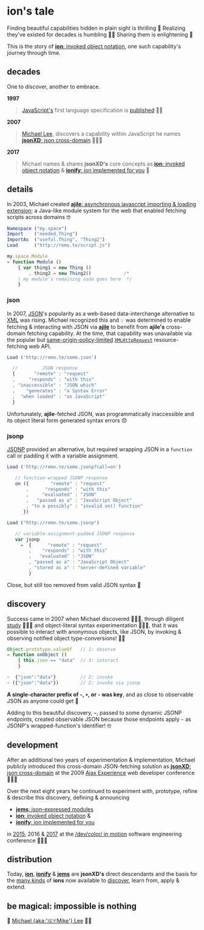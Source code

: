 # ion's tale


Finding beautiful capabilities hidden in plain sight is thrilling 🥳 Realizing they've
existed for decades is humbling 🙇🏾 Sharing them is enlightening 🖤

This is the story of [**ion**: invoked object notation](./ions/ion.md#ion), one such
capability's journey through time.


## decades

One to discover, another to embrace.

**1997**

>[JavaScript's](https://web.archive.org/web/20070916144913/http://wp.netscape.com/newsref/pr/newsrelease67.html)
first language specification is
[published](http://www.ecma-international.org/publications/files/ECMA-ST-ARCH/ECMA-262,%201st%20edition,%20June%201997.pdf)
👏🏾

**2007**

>[Michael Lee](https://github.com/iskitz),
discovers a capability within JavaScript he names
[**jsonXD**: json cross-domain](http://www.slideshare.net/iskitz/using-jsonxd-for-crossdomain-json-exchange)
👨🏾‍💻

**2017**

>Michael names & shares **jsonXD's** core concepts as
[**ion**: invoked object notation](ions/ion.md#ion)
&
[**ionify**: ion implemented for you](http://api.ionify.net/) 🎉


## details

In 2003, Michael created
[**ajile**: asynchronous javascript importing & loading extension](http://ajile.net);
a Java-like module system for the web that enabled fetching scripts across domains 🤓

```javascript
Namespace ("my.space")
Import    ("needed.Thing")
ImportAs  ("useful.Thing", "Thing2")
Load      ("http://remo.te/script.js")

my.space.Module
= function Module ()
    { var thing1 = new Thing ()
        , thing2 = new Thing2()            /*
    | my module's remaining code goes here  */
    }
```

### json

In 2007, [JSON](https://en.wikipedia.org/wiki/JSON)'s popularity as a web-based
data-interchange alternative to [XML](https://en.wikipedia.org/wiki/XML) was rising. Michael
recognized this and 💡 was determined to enable fetching & interacting with JSON via
[**ajile**](http://ajile.net) to benefit from **ajile's** cross-domain fetching capability. At
the time, that capability was unavailable via the popular but
[same-origin-policy-limited](https://en.wikipedia.org/wiki/Same-origin_policy) [`XMLHttpRequest`](https://en.wikipedia.org/wiki/XMLHttpRequest)
resource-fetching web API.

```javascript
Load ('http://remo.te/some.json')

  //         JSON response
  {       "remote" : "request"
  ,     "responds" : "with this"
  , "inaccessible" : "JSON which"
  ,    "generates" : "a Syntax Error"
  ,  "when loaded" : "as JavaScript"
  }
```

Unfortunately, **ajile**-fetched JSON, was programmatically inaccessible and its object
literal form generated syntax errors 😞

### jsonp

[JSONP](https://en.wikipedia.org/wiki/JSONP) provided an alternative, but required wrapping
JSON in a `function` call or padding it with a variable assignment.

```javascript
Load ('http://remo.te/some.jsonp?call=on')

   // function-wrapped JSONP response
   on ({        "remote" : "request"
       ,      "responds" : "with this"
       ,     "evaluated" : "JSON"
       ,   "passed as a" : "JavaScript Object"
       , "to a possibly" : "invalid on() function"
      })

Load ("http://remo.te/some.jsonp")

   // variable-assignment-padded JSONP response
   var jsonp
     =  {      "remote" : "request"
        ,    "responds" : "with this"
        ,   "evaluated" : "JSON"
        , "passed as a" : "JavaScript Object"
        , "stored as a" : "server-defined variable"
        }
```
Close, but still too removed from valid JSON syntax 🤔

## discovery

Success came in 2007 when Michael discovered 👨🏾‍💻, through diligent
[study](https://ecma-international.org/publications/files/ECMA-ST-ARCH/ECMA-262,%203rd%20edition,%20December%201999.pdf)
👨🏾‍🏫 and object-literal syntax experimentation 👨🏽‍🔬, that it was possible to interact with
anonymous objects, like JSON, by invoking & observing notified object type-conversions! 👌🏾

```javascript
Object.prototype.valueOf   // 1: observe
= function onObject ()
    { this.json == "data"  // 3: interact
    }

~  {"json":"data"}         // 2: invoke
~ ({"json":"data"})        // 2: invoke via jsonp
```

**A single-character prefix of `~`, `+`, or `-` was key**, and as close to observable JSON
as anyone could get 🎉

Adding to this beautiful discovery, **`~`**, passed to some dynamic JSONP endpoints, created
observable JSON because those endpoints apply `~` as JSONP's wrapped-function's identifier! 🤓


## development

After an additional two years of experimentation & implementation, Michael
publicly introduced this cross-domain JSON-fetching solution as
[**jsonXD**: json cross-domain](http://www.slideshare.net/iskitz/using-jsonxd-for-crossdomain-json-exchange)
at the 2009
[Ajax Experience](http://web.archive.org/web/20090916010056/http://ajaxexperience.techtarget.com:80/conference/html/speakers.html#MLee)
web developer conference 🙋🏾‍♂️

Over the next eight years he continued to experiment with, prototype, refine &
describe this discovery, defining & announcing

+ [**jems**: json-expressed modules](http://jems.ionify.net/)
+ [**ion**: invoked object notation](ions/ion.md#ion)
&
+ [**ionify**: ion implemented for you](http://api.ionify.net)

in
[2015](https://github.com/ionify/jems/blob/24ab93d910334e3bbe05b72869cbb4fd81639e10/about/jems.md#what-are-jems),
2016 &
[2017](https://d24wuq6o951i2g.cloudfront.net/img/events/id/301/3017276/assets/70d.wtMi_397_IMG_9393_DoDes.jpg)
at the
[/dev/color/ in motion](https://devcolorinmotion2017.splashthat.com/)
software engineering conference 👨🏾‍💻


## distribution

Today, [**ion**](ions/ion.md#ion),
[**ionify**](http://api.ionify.net) &
[**jems**](http://jems.ionify.net/)
are **jsonXD's** direct descendants and the basis for the [many kinds](ions/lions.md#lions)
of **ions** now available to [discover](http://ionified.net/),
learn from, apply & extend.

## be magical: impossible is nothing

🖤
[Michael {aka:'🇬🇾Mike'} Lee](https://github.com/iskitz) 🙌🏾